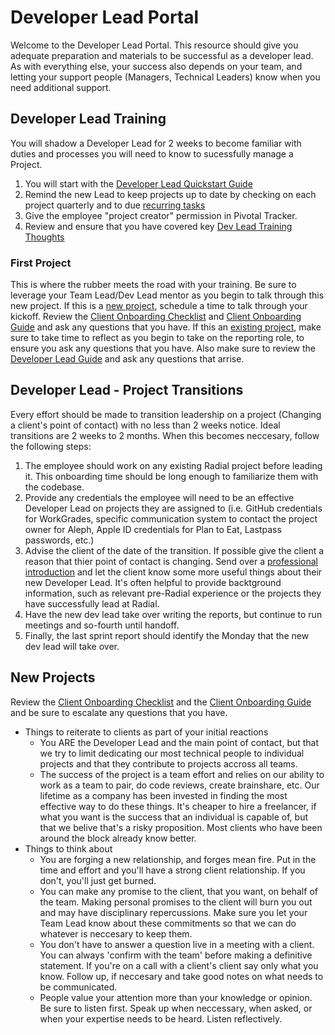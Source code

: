 # Developer Lead Portal

Welcome to the Developer Lead Portal.  This resource should give you adequate preparation and materials to be successful as a developer lead.  As with everything else, your success also depends on your team, and letting your support people (Managers, Technical Leaders) know when you need additional support.

## Developer Lead Training
You will shadow a Developer Lead for 2 weeks to become familiar with duties and processes you will need to know to sucessfully manage a Project.
  1. You will start with the [Developer Lead Quickstart Guide](https://github.com/RadialDevGroup/Policy/wiki/Quick-Start-Developer-Lead-Guide)
  2. Remind the new Lead to keep projects up to date by checking on each project quarterly and to due [recurring tasks](./RECURRING_TASKS.md)
  3. Give the employee "project creator" permission in Pivotal Tracker.
  4. Review and ensure that you have covered key [Dev Lead Training Thoughts](https://github.com/RadialDevGroup/Policy/wiki/Dev-Lead-Training-Thoughts)

### First Project
This is where the rubber meets the road with your training.  Be sure to leverage your Team Lead/Dev Lead mentor as you begin to talk through this new project.  If this is a [new project](#new-projects), schedule a time to talk through your kickoff.  Review the [Client Onboarding Checklist](./CLIENT_ONBOARDING.md) and [Client Onboarding Guide](https://github.com/RadialDevGroup/Policy/blob/master/documents/ClientOnboardingGuide.pdf) and ask any questions that you have.  If this an [existing project](#developer-lead---project-transitions), make sure to take time to reflect as you begin to take on the reporting role, to ensure you ask any questions that you have.  Also make sure to review the [Developer Lead Guide](./DEVELOPER_LEAD_GUIDE.md) and ask any questions that arrise.

## Developer Lead - Project Transitions
Every effort should be made to transition leadership on a project (Changing a client's point of contact) with no less than 2 weeks notice.  Ideal transitions are 2 weeks to 2 months.  When this becomes neccesary, follow the following steps:
  1. The employee should work on any existing Radial project before leading it. This onboarding time should be long enough to familiarize them with the codebase.
  2. Provide any credentials the employee will need to be an effective Developer Lead on projects they are assigned to (i.e. GitHub credentials for WorkGrades, specific communication system to contact the project owner for Aleph, Apple ID credentials for Plan to Eat, Lastpass passwords, etc.)
  3. Advise the client of the date of the transition. If possible give the client a reason that thier point of contact is changing.  Send over a [professional introduction](https://github.com/RadialDevGroup/Policy/wiki/How-to-make-a-professional-Introduction) and let the client know some more useful things about their new Developer Lead.  It's often helpful to provide backtground information, such as relevant pre-Radial experience or the projects they have successfully lead at Radial.
  4. Have the new dev lead take over writing the reports, but continue to run meetings and so-fourth until handoff.
  5. Finally, the last sprint report should identify the Monday that the new dev lead will take over.

## New Projects

Review the [Client Onboarding Checklist](./CLIENT_ONBOARDING.md) and the [Client Onboarding Guide](https://github.com/RadialDevGroup/Policy/blob/master/documents/ClientOnboardingGuide.pdf) and be sure to escalate any questions that you have.

- Things to reiterate to clients as part of your initial reactions
  - You ARE the Developer Lead and the main point of contact, but that we try to limit dedicating our most technical people to individual projects and that they contribute to projects accross all teams.
  - The success of the project is a team effort and relies on our ability to work as a team to pair, do code reviews, create brainshare, etc. Our lifetime as a company has been invested in finding the most effective way to do these things. It's cheaper to hire a freelancer, if what you want is the success that an individual is capable of, but that we belive that's a risky proposition.  Most clients who have been around the block already know better.
- Things to think about
  - You are forging a new relationship, and forges mean fire.  Put in the time and effort and you'll have a strong client relationship.  If you don't, you'll just get burned.
  - You can make any promise to the client, that you want, on behalf of the team.  Making personal promises to the client will burn you out and may have disciplinary repercussions.  Make sure you let your Team Lead know about these commitments so that we can do whatever is neccesary to keep them.
  - You don't have to answer a question live in a meeting with a client.  You can always 'confirm with the team' before making a definitive statement.  If you're on a call with a client's client say only what you know. Follow up, if neccesary and take good notes on what needs to be communicated.
  - People value your attention more than your knowledge or opinion.  Be sure to listen first.  Speak up when neccessary, when asked, or when your expertise needs to be heard.  Listen reflectively.






